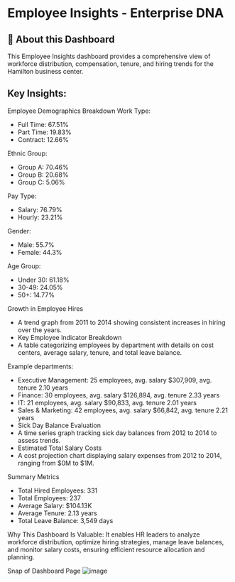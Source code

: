 # Employee Insights - Enterprise DNA

## 📌 About this Dashboard

This Employee Insights dashboard provides a comprehensive view of workforce distribution, compensation, tenure, and hiring trends for the Hamilton business center.

## Key Insights:

Employee Demographics Breakdown
Work Type:
- Full Time: 67.51%
- Part Time: 19.83%
- Contract: 12.66%

Ethnic Group:
- Group A: 70.46%
- Group B: 20.68%
- Group C: 5.06%

Pay Type:
- Salary: 76.79%
- Hourly: 23.21%

Gender:
- Male: 55.7%
- Female: 44.3%

Age Group:
- Under 30: 61.18%
- 30-49: 24.05%
- 50+: 14.77%

Growth in Employee Hires
- A trend graph from 2011 to 2014 showing consistent increases in hiring over the years.
- Key Employee Indicator Breakdown
- A table categorizing employees by department with details on cost centers, average salary, tenure, and total leave balance.

Example departments:
- Executive Management: 25 employees, avg. salary $307,909, avg. tenure 2.10 years
- Finance: 30 employees, avg. salary $126,894, avg. tenure 2.33 years
- IT: 21 employees, avg. salary $90,833, avg. tenure 2.01 years
- Sales & Marketing: 42 employees, avg. salary $66,842, avg. tenure 2.21 years
- Sick Day Balance Evaluation
- A time series graph tracking sick day balances from 2012 to 2014 to assess trends.
- Estimated Total Salary Costs
- A cost projection chart displaying salary expenses from 2012 to 2014, ranging from $0M to $1M.

Summary Metrics
- Total Hired Employees: 331
- Total Employees: 237
- Average Salary: $104.13K
- Average Tenure: 2.13 years
- Total Leave Balance: 3,549 days

Why This Dashboard Is Valuable:
It enables HR leaders to analyze workforce distribution, optimize hiring strategies, manage leave balances, and monitor salary costs, ensuring efficient resource allocation and planning.

Snap of Dashboard Page
![image](https://github.com/user-attachments/assets/23c1451b-2b9b-483c-a82e-3dc3a93a7fed)

